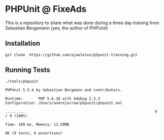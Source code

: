 # PHPUnit @ FixeAds
This is a repository to share what was done during a three day training from Sebastian Bergamann (yes, the author of PHPUnit)

## Installation
```
git clone  https://github.com/ajaaleixo/phpunit-training.git
```

## Running Tests
```
./tools/phpunit

PHPUnit 5.5.4 by Sebastian Bergmann and contributors.

Runtime:       PHP 5.6.18 with Xdebug 2.3.3
Configuration: /Users/andreja/row/phpunit/phpunit.xml

.........                                                           9 / 9 (100%)

Time: 109 ms, Memory: 13.50MB

OK (9 tests, 9 assertions)

```